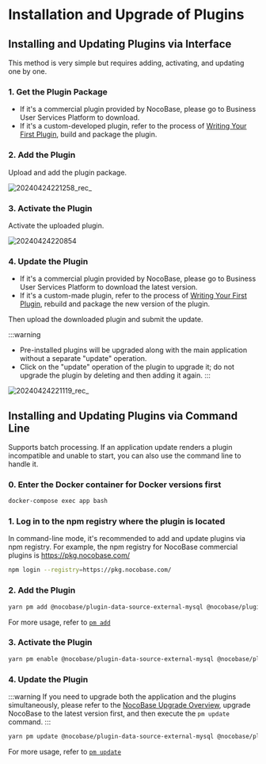 # Installation and Upgrade of Plugins

## Installing and Updating Plugins via Interface

This method is very simple but requires adding, activating, and updating one by one.

### 1. Get the Plugin Package

- If it's a commercial plugin provided by NocoBase, please go to Business User Services Platform to download.
- If it's a custom-developed plugin, refer to the process of [Writing Your First Plugin](/development/your-fisrt-plugin), build and package the plugin.

### 2. Add the Plugin

Upload and add the plugin package.

![20240424221258_rec_](https://nocobase-docs.oss-cn-beijing.aliyuncs.com/20240424221258_rec_.gif)

### 3. Activate the Plugin

Activate the uploaded plugin.

![20240424220854](https://nocobase-docs.oss-cn-beijing.aliyuncs.com/20240424220854.png)

### 4. Update the Plugin

- If it's a commercial plugin provided by NocoBase, please go to Business User Services Platform to download the latest version.
- If it's a custom-made plugin, refer to the process of [Writing Your First Plugin](/development/your-fisrt-plugin), rebuild and package the new version of the plugin.

Then upload the downloaded plugin and submit the update.

:::warning
- Pre-installed plugins will be upgraded along with the main application without a separate "update" operation.
- Click on the "update" operation of the plugin to upgrade it; do not upgrade the plugin by deleting and then adding it again.
:::

![20240424221119_rec_](https://nocobase-docs.oss-cn-beijing.aliyuncs.com/20240424221119_rec_.gif)

## Installing and Updating Plugins via Command Line

Supports batch processing. If an application update renders a plugin incompatible and unable to start, you can also use the command line to handle it.

### 0. Enter the Docker container for Docker versions first

```bash
docker-compose exec app bash
```

### 1. Log in to the npm registry where the plugin is located

In command-line mode, it's recommended to add and update plugins via npm registry. For example, the npm registry for NocoBase commercial plugins is https://pkg.nocobase.com/

```bash
npm login --registry=https://pkg.nocobase.com/
```

### 2. Add the Plugin

```bash
yarn pm add @nocobase/plugin-data-source-external-mysql @nocobase/plugin-embed --registry=https://pkg.nocobase.com/
```

For more usage, refer to [`pm add`](#)

### 3. Activate the Plugin

```bash
yarn pm enable @nocobase/plugin-data-source-external-mysql @nocobase/plugin-embed
```

### 4. Update the Plugin

:::warning
If you need to upgrade both the application and the plugins simultaneously, please refer to the [NocoBase Upgrade Overview](/welcome/getting-started/upgrading), upgrade NocoBase to the latest version first, and then execute the `pm update` command.
:::

```bash
yarn pm update @nocobase/plugin-data-source-external-mysql @nocobase/plugin-embed --registry=https://pkg.nocobase.com/
```

For more usage, refer to [`pm update`](#)